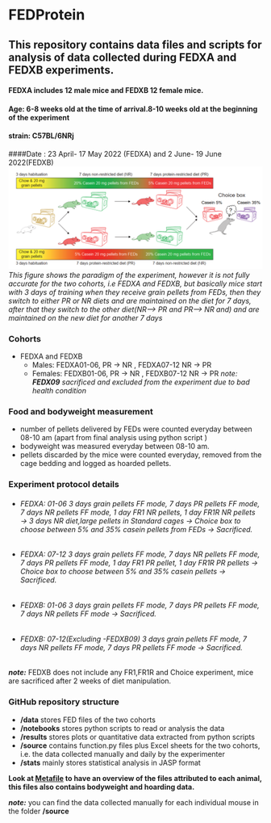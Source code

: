 # FEDProtein
 

## This repository contains data files and scripts for analysis of data collected during FEDXA and FEDXB experiments.

#### FEDXA includes 12 male mice and FEDXB 12 female mice.
#### Age: 6-8 weeks old at the time of arrival.8-10 weeks old at the beginning of the experiment
#### strain: C57BL/6NRj
####Date : 23 April- 17 May 2022 (FEDXA) and 2 June- 19 June 2022(FEDXB)
![paradigm](https://github.com/Htbibalan/FEDProtein/blob/main/source/paradigm.png)
*This figure shows the paradigm of the experiment, however it is not fully accurate for the two cohorts, i.e FEDXA and FEDXB, but basically mice start with 3 days of training when they receive grain pellets from FEDs, then they switch to either PR or NR diets and are maintained on the diet for 7 days, after that they switch to the other diet(NR--> PR and PR--> NR and) and are maintained on the new diet for another 7 days*


### Cohorts
* FEDXA and FEDXB
    * Males: FEDXA01-06, PR &#8594; NR ,  FEDXA07-12 NR &#8594; PR
    * Females: FEDXB01-06, PR &#8594; NR , FEDXB07-12 NR &#8594; PR  *note: ***FEDX09*** sacrificed and excluded from the experiment due to bad health condition*

### Food and bodyweight measurement
* number of pellets delivered by FEDs were counted everyday between 08-10 am (apart from final analysis using python script )
* bodyweight was measured everyday between 08-10 am.
* pellets discarded by the mice were counted everyday, removed from the cage bedding and logged as hoarded pellets.

### Experiment protocol details
* ###### FEDXA: 01-06 3 days grain pellets FF mode, 7 days PR pellets FF mode, 7 days NR pellets FF mode, 1 day FR1 NR pellets, 1 day FR1R NR pellets &#8594; 3 days NR diet,large pellets in Standard cages &#8594; Choice box to choose between 5% and 35% casein pellets from FEDs &#8594;  Sacrificed.

* ###### FEDXA: 07-12 3 days grain pellets FF mode, 7 days NR pellets FF mode, 7 days PR pellets FF mode, 1 day FR1 PR pellet, 1 day FR1R PR pellets &#8594; Choice box to choose between 5% and 35% casein pellets &#8594; Sacrificed.

* ###### FEDXB: 01-06 3 days grain pellets FF mode, 7 days PR pellets FF mode, 7 days NR pellets FF mode &#8594; Sacrificed.

* ###### FEDXB: 07-12(Excluding -FEDXB09) 3 days grain pellets FF mode, 7 days NR pellets FF mode, 7 days PR pellets FF mode &#8594; Sacrificed.

***note:*** FEDXB does not include any FR1,FR1R and Choice experiment, mice are sacrificed after 2 weeks of diet manipulation. 


### GitHub repository structure

* **/data** stores FED files of the two cohorts
* **/notebooks** stores python scripts to read or analysis the data
* **/results** stores plots or quantitative data extracted from python scripts
* **/source** contains function.py files plus Excel sheets for the two cohorts, i.e. the data collected manually and daily by the experimenter
* **/stats** mainly stores statistical analysis in JASP format

**Look at [Metafile](https://github.com/Htbibalan/FEDProtein/blob/BNA/FEDProtein_METAFILE.xls) to have an overview of the files attributed to each animal, this files also contains bodyweight and hoarding data.** 

***note:*** you can find the data collected manually for each individual mouse in the folder **/source** 




